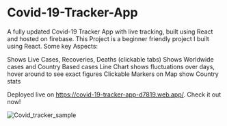 # Covid-19-Tracker-App
A fully updated Covid-19 Tracker App with live tracking, built using React and hosted on firebase.
This Project is a beginner friendly project I built using React. Some key Aspects:

Shows Live Cases, Recoveries, Deaths (clickable tabs)
Shows Worldwide cases and Country Based cases
Line Chart shows fluctuations over days, hover around to see exact figures
Clickable Markers on Map show Country stats


Deployed live on https://covid-19-tracker-app-d7819.web.app/. Check it out now!

![Covid_tracker_sample](https://user-images.githubusercontent.com/60267353/158013345-3d607100-35c4-4475-b428-5c2c25dcd239.png)
